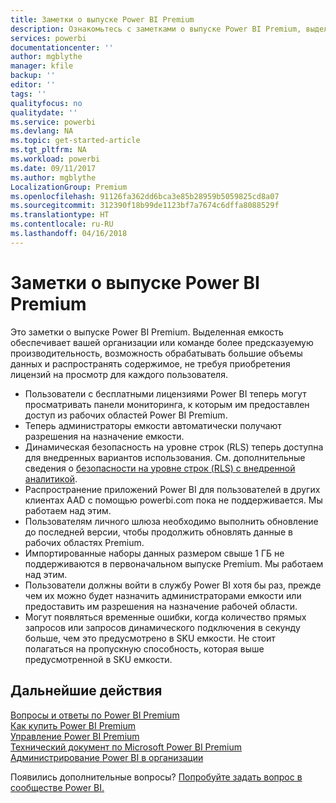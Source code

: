 ```yaml
---
title: Заметки о выпуске Power BI Premium
description: Ознакомьтесь с заметками о выпуске Power BI Premium, выделенной емкости для вашей организации или команды.
services: powerbi
documentationcenter: ''
author: mgblythe
manager: kfile
backup: ''
editor: ''
tags: ''
qualityfocus: no
qualitydate: ''
ms.service: powerbi
ms.devlang: NA
ms.topic: get-started-article
ms.tgt_pltfrm: NA
ms.workload: powerbi
ms.date: 09/11/2017
ms.author: mgblythe
LocalizationGroup: Premium
ms.openlocfilehash: 91126fa362dd6bca3e85b28959b5059825cd8a07
ms.sourcegitcommit: 312390f18b99de1123bf7a7674c6dffa8088529f
ms.translationtype: HT
ms.contentlocale: ru-RU
ms.lasthandoff: 04/16/2018
---
```

# <a name="power-bi-premium-release-notes"></a>Заметки о выпуске Power BI Premium
Это заметки о выпуске Power BI Premium. Выделенная емкость обеспечивает вашей организации или команде более предсказуемую производительность, возможность обрабатывать большие объемы данных и распространять содержимое, не требуя приобретения лицензий на просмотр для каждого пользователя.

* Пользователи с бесплатными лицензиями Power BI теперь могут просматривать панели мониторинга, к которым им предоставлен доступ из рабочих областей Power BI Premium.
* Теперь администраторы емкости автоматически получают разрешения на назначение емкости.
* Динамическая безопасность на уровне строк (RLS) теперь доступна для внедренных вариантов использования. См. дополнительные сведения о [безопасности на уровне строк (RLS) с внедренной аналитикой](developer/embedded-row-level-security.md).
* Распространение приложений Power BI для пользователей в других клиентах AAD с помощью powerbi.com пока не поддерживается. Мы работаем над этим.
* Пользователям личного шлюза необходимо выполнить обновление до последней версии, чтобы продолжить обновлять данные в рабочих областях Premium.
* Импортированные наборы данных размером свыше 1 ГБ не поддерживаются в первоначальном выпуске Premium. Мы работаем над этим.
* Пользователи должны войти в службу Power BI хотя бы раз, прежде чем их можно будет назначить администраторами емкости или предоставить им разрешения на назначение рабочей области.
* Могут появляться временные ошибки, когда количество прямых запросов или запросов динамического подключения в секунду больше, чем это предусмотрено в SKU емкости. Не стоит полагаться на пропускную способность, которая выше предусмотренной в SKU емкости.

## <a name="next-steps"></a>Дальнейшие действия
[Вопросы и ответы по Power BI Premium](service-premium-faq.md)  
[Как купить Power BI Premium](service-admin-premium-purchase.md)  
[Управление Power BI Premium](service-admin-premium-manage.md)  
[Технический документ по Microsoft Power BI Premium](https://aka.ms/pbipremiumwhitepaper)  
[Администрирование Power BI в организации](service-admin-administering-power-bi-in-your-organization.md)  

Появились дополнительные вопросы? [Попробуйте задать вопрос в сообществе Power BI.](https://community.powerbi.com/)


